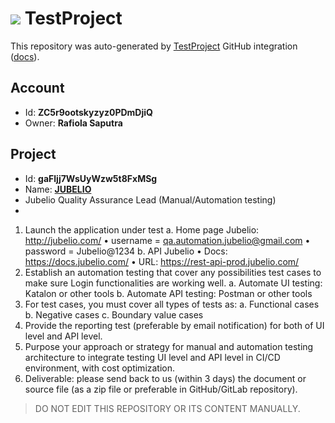 # ![](https://s3.amazonaws.com/storage-static.testproject.io/logos/TP-Logo-Square.svg) TestProject

This repository was auto-generated by [TestProject](https://testproject.io) GitHub integration ([docs](https://docs.testproject.io/testproject-integrations/github-integration)).

## Account
* Id: **ZC5r9ootskyzyz0PDmDjiQ**
* Owner: **Rafiola Saputra**

## Project
* Id: **gaFljj7WsUyWzw5t8FxMSg**
* Name: **[JUBELIO](https://app.testproject.io/#/projects/850015/tests)**
* Jubelio Quality Assurance Lead (Manual/Automation testing) 
* 
1. Launch the application under test
a. Home page Jubelio: http://jubelio.com/
• username = qa.automation.jubelio@gmail.com
• password = Jubelio@1234
b. API Jubelio
• Docs: https://docs.jubelio.com/
• URL: https://rest-api-prod.jubelio.com/
2. Establish an automation testing that cover any possibilities test cases to make 
sure Login functionalities are working well.
a. Automate UI testing: Katalon or other tools
b. Automate API testing: Postman or other tools
3. For test cases, you must cover all types of tests as:
a. Functional cases
b. Negative cases
c. Boundary value cases
4. Provide the reporting test (preferable by email notification) for both of UI level and API 
level.
5. Purpose your approach or strategy for manual and automation testing architecture to 
integrate testing UI level and API level in CI/CD environment, with cost optimization.
6. Deliverable: please send back to us (within 3 days) the document or source file (as a zip 
file or preferable in GitHub/GitLab repository).

> DO NOT EDIT THIS REPOSITORY OR ITS CONTENT MANUALLY.
